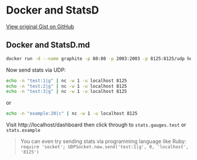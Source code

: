 # Docker and StatsD

[View original Gist on GitHub](https://gist.github.com/Integralist/38c72374cd37cff9f62c3484aaa58ba2)

## Docker and StatsD.md

```bash
docker run -d --name graphite -p 80:80 -p 2003:2003 -p 8125:8125/udp hopsoft/graphite-statsd
```

Now send stats via UDP:

```bash
echo -n "test:1|g" | nc -w 1 -u localhost 8125
echo -n "test:2|g" | nc -w 1 -u localhost 8125
echo -n "test:3|g" | nc -w 1 -u localhost 8125
```

or

```bash
echo -n "example:20|c" | nc -w 1 -u localhost 8125
```

Visit http://localhost/dashboard then click through to `stats.gauges.test` or `stats.example`

> You can even try sending stats via programming language like Ruby:
> `require 'socket'; UDPSocket.new.send('test:1|g', 0, 'localhost', '8125')`

